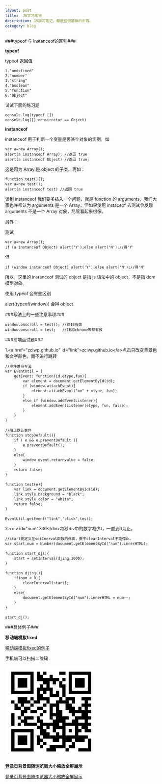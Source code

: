 ```yaml
---
layout: post
title:  JS学习笔记
description: JS学习笔记，都是些很基础的东西。
category: blog
---
```


###typeof 与 instanceof的区别###

**typeof**

typeof 返回值 

	1."undefined"
	2."number"
	3."string"
	4."boolean"
	5."function"
	6."Object"

试试下面的练习题

	console.log(typeof [])
	console.log([].constructor == Object)

**instanceof**

instanceof 用于判断一个变量是否某个对象的实例，如

	var a=new Array();
	alert(a instanceof Array); //返回 true
	alert(a instanceof Object) //返回 true;

这是因为 Array 是 object 的子类。再如：

	function test(){};
	var a=new test();
	alert(a instanceof test) //返回 true

谈到 instanceof 我们要多插入一个问题，就是 function 的 arguments，我们大家也许都认为 arguments 是一个 Array，但如果使用 instaceof 去测试会发现 arguments 不是一个 Array 对象，尽管看起来很像。

另外：

测试 

	var a=new Array();
	if (a instanceof Object) alert('Y');else alert('N');//得'Y'

但 

	if (window instanceof Object) alert('Y');else alert('N');//得'N'

所以，这里的 instanceof 测试的 object 是指 js 语法中的 object，不是指 dom 模型对象。

使用 typeof 会有些区别

alert(typeof(window)) 会得 object


###写法上的一些注意事项###

	window.onscroll = test(); //仅IE有效
	window.onscroll = test;   //IE和chrome等都有效


###前端面试题###

1.&lt;a href="zciwp.github.io" id="link"&gt;zciwp.github.io&lt;/a&gt;点击只改变背景色和文字颜色，而不进行跳转
	
	//事件兼容写法
	var EventUtil = {
		getEvent: function(id,etype,fun){
			var element = document.getElementById(id);
			if (window.attachEvent){
				element.attachEvent("on" + etype, fun);
			}
			else if (window.addEventListener){
				element.addEventListener(etype, fun, false);
			}
		}
	}

	//阻止默认事件
	function stopDefault(){
		if ( e && e.preventDefault ){
			e.preventDefault();
		}
		else{
			window.event.returnvalue = false;
		}
		return false;
	}

	function test(e){
		var link = document.getElementById(id);
		link.style.background = "black";
		link.style.color = "white";
		return false;
	}

	EventUtil.getEvent("link","click",test);


2.&lt;div id="num"&gt;30&lt;/div&gt;每秒div中的数字减少1，一直到0为止。

	//start要定义在setInerval函数的外面，要不clearInterval不能停止。
	var start,num = Number(document.getElementById("num").innerHTML);

	function start_dj(){
		start = setInterval(djing,1000);
	}

	function djing(){
		if(num < 0){
			clearInterval(start);
		}
		else{
			document.getElementById("num").innerHTML = num--;
		}
	}

	start_dj();


###具体例子###

**移动端模拟fixed**

<a href="../../website/datum/移动端模拟fixed/html/红包记录.html">移动端模拟fixed的例子</a>

手机端可以扫描二维码

<img src="../../images/QR/fixed.png" />


**登录页背景图随浏览器大小缩放全屏展示**

<a href="../../website/pzw/html/登录.html">登录页背景图随浏览器大小缩放全屏展示</a>





